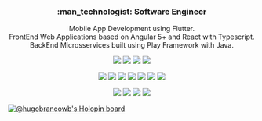 <h3 align=center>
  :man_technologist: Software Engineer
</h3>
<p align=center>
  Mobile App Development using Flutter.<br/>
  FrontEnd Web Applications based on Angular 5+ and React with Typescript.<br/>
  BackEnd Microsservices built using Play Framework with Java.
</p>

<p align=center>
  <img src="https://img.shields.io/badge/-Flutter-2CB7F6?logo=flutter&logoColor=white">
  <img src="https://img.shields.io/badge/-Dart-04599C?logo=dart&logoColor=white">
  <img src="https://img.shields.io/badge/-SwiftUI-F05138?logo=swift&logoColor=white">
  <img src="https://img.shields.io/badge/-Firebase-FFCA28?logo=firebase&logoColor=black">
</p>

<p align=center>
  <img src="https://img.shields.io/badge/-React-61DAFB?logo=react&logoColor=black">
  <img src="https://img.shields.io/badge/-Next.js-000000?logo=next.js&logoColor=white">
  <img src="https://img.shields.io/badge/-Tailwind-06B6D4?logo=tailwindcss&logoColor=white">
  <img src="https://img.shields.io/badge/-React%20Query-FF4154?logo=reactquery&logoColor=white">
  <img src="https://img.shields.io/badge/-Redux-764ABC?logo=reactquery&logoColor=white">
  <img src="https://img.shields.io/badge/-Jest-98425B?logo=jest&logoColor=white">
  <img src="https://img.shields.io/badge/-Angular-DD0031?logo=angular&logoColor=white">
</p>

<p align=center>
  <img src="https://img.shields.io/badge/-TypeScript-3178C6?logo=typescript&logoColor=white">
  <img src="https://img.shields.io/badge/-NestJs-ED2945?logo=nestjs&logoColor=white">
  <img src="https://img.shields.io/badge/-PostgreSQL-336690?logo=postgresql&logoColor=white">
  <img src="https://img.shields.io/badge/-Neo4j-018BFF?logo=neo4j&logoColor=white">
</p>

[![@hugobrancowb's Holopin board](https://holopin.me/hugobrancowb)](https://holopin.io/@hugobrancowb)
